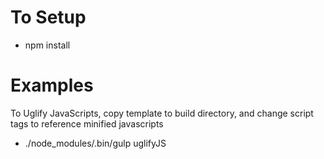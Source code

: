 # To Setup
- npm install

# Examples
To Uglify JavaScripts, copy template to build directory, and change script tags to reference minified javascripts
- ./node_modules/.bin/gulp uglifyJS
